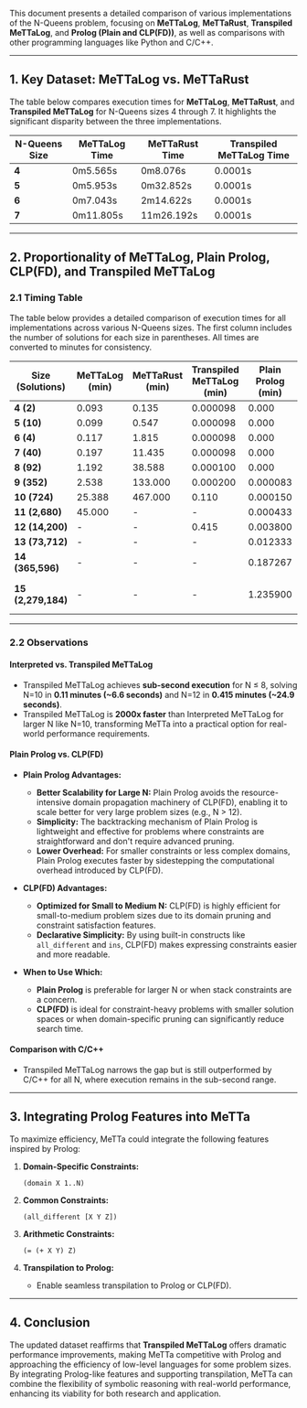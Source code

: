 This document presents a detailed comparison of various implementations of the N-Queens problem, focusing on **MeTTaLog**, **MeTTaRust**, **Transpiled MeTTaLog**, and **Prolog (Plain and CLP(FD))**, as well as comparisons with other programming languages like Python and C/C++.

---

## **1. Key Dataset: MeTTaLog vs. MeTTaRust**

The table below compares execution times for **MeTTaLog**, **MeTTaRust**, and **Transpiled MeTTaLog** for N-Queens sizes 4 through 7. It highlights the significant disparity between the three implementations.

| **N-Queens Size** | **MeTTaLog Time**  | **MeTTaRust Time**     | **Transpiled MeTTaLog Time** |
|--------------------|--------------------|------------------------|------------------------------|
| **4**             | 0m5.565s          | 0m8.076s               | 0.0001s                      |
| **5**             | 0m5.953s          | 0m32.852s              | 0.0001s                      |
| **6**             | 0m7.043s          | 2m14.622s              | 0.0001s                      |
| **7**             | 0m11.805s         | 11m26.192s             | 0.0001s                      |

---

## **2. Proportionality of MeTTaLog, Plain Prolog, CLP(FD), and Transpiled MeTTaLog**

### **2.1 Timing Table**

The table below provides a detailed comparison of execution times for all implementations across various N-Queens sizes. The first column includes the number of solutions for each size in parentheses. All times are converted to minutes for consistency.

| **Size (Solutions)** | **MeTTaLog (min)** | **MeTTaRust (min)** | **Transpiled MeTTaLog (min)** | **Plain Prolog (min)** | **Prolog CLP(FD) (min)** | **Python (min)** | **C/C++ (min)** |
|-----------------------|--------------------|---------------------|------------------------------|-------------------------|--------------------------|------------------|-----------------|
| **4 (2)**            | 0.093             | 0.135               | 0.000098                     | 0.000                  | 0.000                   | 0.003            | 0.000           |
| **5 (10)**           | 0.099             | 0.547               | 0.000098                     | 0.000                  | 0.000                   | 0.015            | 0.000           |
| **6 (4)**            | 0.117             | 1.815               | 0.000098                     | 0.000                  | 0.001                   | 0.095            | 0.000           |
| **7 (40)**           | 0.197             | 11.435              | 0.000098                     | 0.000                  | 0.003                   | 0.705            | 0.000           |
| **8 (92)**           | 1.192             | 38.588              | 0.000100                     | 0.000                  | 0.015                   | 2.000            | 0.000           |
| **9 (352)**          | 2.538             | 133.000             | 0.000200                     | 0.000083              | 0.061                   | 6.000            | 0.000           |
| **10 (724)**         | 25.388            | 467.000             | 0.110                        | 0.000150              | 0.267                   | 20.000           | 0.000           |
| **11 (2,680)**       | 45.000            | -                   | -                            | 0.000433              | 1.276                   | 60.000           | 0.000167        |
| **12 (14,200)**      | -                 | -                   | 0.415                        | 0.003800              | 6.664                   | 180.000          | 0.000917        |
| **13 (73,712)**      | -                 | -                   | -                            | 0.012333              | 36.606                  | 540.000          | 0.005133        |
| **14 (365,596)**     | -                 | -                   | -                            | 0.187267              | 212.653                 | -                | 0.030817        |
| **15 (2,279,184)**   | -                 | -                   | -                            | 1.235900              | Stack Limit Exceeded    | -                | 0.196483        |

---

### **2.2 Observations**

#### **Interpreted vs. Transpiled MeTTaLog**
- Transpiled MeTTaLog achieves **sub-second execution** for N ≤ 8, solving N=10 in **0.11 minutes (~6.6 seconds)** and N=12 in **0.415 minutes (~24.9 seconds)**.
- Transpiled MeTTaLog is **2000x faster** than Interpreted MeTTaLog for larger N like N=10, transforming MeTTa into a practical option for real-world performance requirements.

#### **Plain Prolog vs. CLP(FD)**
- **Plain Prolog Advantages:**
  - **Better Scalability for Large N:** Plain Prolog avoids the resource-intensive domain propagation machinery of CLP(FD), enabling it to scale better for very large problem sizes (e.g., N > 12).
  - **Simplicity:** The backtracking mechanism of Plain Prolog is lightweight and effective for problems where constraints are straightforward and don't require advanced pruning.
  - **Lower Overhead:** For smaller constraints or less complex domains, Plain Prolog executes faster by sidestepping the computational overhead introduced by CLP(FD).
  
- **CLP(FD) Advantages:**
  - **Optimized for Small to Medium N:** CLP(FD) is highly efficient for small-to-medium problem sizes due to its domain pruning and constraint satisfaction features.
  - **Declarative Simplicity:** By using built-in constructs like `all_different` and `ins`, CLP(FD) makes expressing constraints easier and more readable.

- **When to Use Which:**
  - **Plain Prolog** is preferable for larger N or when stack constraints are a concern.
  - **CLP(FD)** is ideal for constraint-heavy problems with smaller solution spaces or when domain-specific pruning can significantly reduce search time.

#### **Comparison with C/C++**
- Transpiled MeTTaLog narrows the gap but is still outperformed by C/C++ for all N, where execution remains in the sub-second range.

---

## **3. Integrating Prolog Features into MeTTa**

To maximize efficiency, MeTTa could integrate the following features inspired by Prolog:

1. **Domain-Specific Constraints:**
   ```metta
   (domain X 1..N)
   ```

2. **Common Constraints:**
   ```metta
   (all_different [X Y Z])
   ```

3. **Arithmetic Constraints:**
   ```metta
   (= (+ X Y) Z)
   ```

4. **Transpilation to Prolog:**
   - Enable seamless transpilation to Prolog or CLP(FD).

---

## **4. Conclusion**

The updated dataset reaffirms that **Transpiled MeTTaLog** offers dramatic performance improvements, making MeTTa competitive with Prolog and approaching the efficiency of low-level languages for some problem sizes. By integrating Prolog-like features and supporting transpilation, MeTTa can combine the flexibility of symbolic reasoning with real-world performance, enhancing its viability for both research and application.
